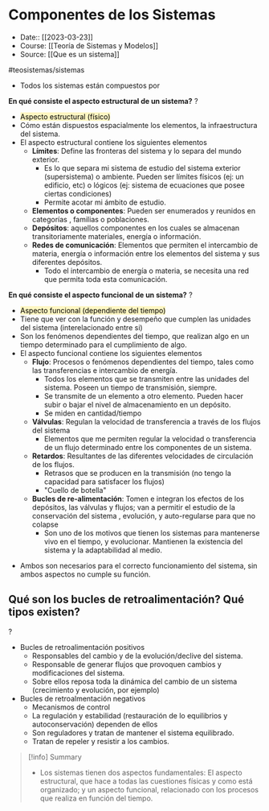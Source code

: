 # Componentes de los Sistemas

- Date:: [[2023-03-23]]
- Course: [[Teoría de Sistemas y Modelos]]
- Source: [[Que es un sistema]]

#teosistemas/sistemas 

- Todos los sistemas están compuestos por 

**En qué consiste el aspecto estructural de un sistema?**
?
- <mark style="background: #FFF3A3A6;">Aspecto estructural (físico)</mark>
- Cómo están dispuestos espacialmente los elementos, la infraestructura del sistema.
- El aspecto estructural contiene los siguientes elementos
	- **Límites**: Define las fronteras del sistema y lo separa del mundo exterior.
		- Es lo que separa mi sistema de estudio del sistema exterior (supersistema) o ambiente. Pueden ser límites físicos (ej: un edificio, etc) o lógicos (ej: sistema de ecuaciones que posee ciertas condiciones)
		- Permite acotar mi ámbito de estudio.
	- **Elementos o componentes**: Pueden ser enumerados y reunidos en categorías , familias o poblaciones.
	- **Depósitos**: aquellos componentes en los cuales se almacenan transitoriamente materiales, energía o información.
	- **Redes de comunicación**: Elementos que permiten el intercambio de materia, energía o información entre los elementos del sistema y sus diferentes depósitos.
		- Todo el intercambio de energía o materia, se necesita una red que permita toda esta comunicación.
<!--SR:!2023-05-07,1,230-->

**En qué consiste el aspecto funcional de un sistema?**
?
- <mark style="background: #FFF3A3A6;">Aspecto funcional (dependiente del tiempo)</mark>
- Tiene que ver con la función y desempeño que cumplen las unidades del sistema (interelacionado entre si)
- Son los fenómenos dependientes del tiempo, que realizan algo en un tiempo determinado para el cumplimiento de algo.
- El aspecto funcional contiene los siguientes elementos
	- **Flujo**: Procesos o fenómenos dependientes del tiempo, tales como las transferencias e intercambio de energía.
		- Todos los elementos que se transmiten entre las unidades del sistema. Poseen un tiempo de transmisión, siempre. 
		- Se transmite de un elemento a otro elemento. Pueden hacer subir o bajar el nivel de almacenamiento en un depósito.
		- Se miden en cantidad/tiempo
	- **Válvulas**: Regulan la velocidad de transferencia a través de los flujos del sistema
		- Elementos que me permiten regular la velocidad o transferencia de un flujo determinado entre los componentes de un sistema.
	- **Retardos**: Resultantes de las diferentes velocidades de circulación de los flujos.
		- Retrasos que se producen en la transmisión (no tengo la capacidad para satisfacer los flujos)
		- "Cuello de botella"
	- **Bucles de re-alimentación**: Tomen e integran los efectos de los depósitos, las válvulas y flujos; van a permitir el estudio de la conservación del sistema , evolución, y auto-regularse para que no colapse
		- Son uno de los motivos que tienen los sistemas para mantenerse vivo en el tiempo, y evolucionar. Mantienen la existencia del sistema y la adaptabilidad al medio.
<!--SR:!2023-05-07,1,230-->

- Ambos son necesarios para el correcto funcionamiento del sistema, sin ambos aspectos no cumple su función.

## Qué son los bucles de retroalimentación? Qué tipos existen?
?
- Bucles de retroalimentación positivos
	- Responsables del cambio y de la evolución/declive del sistema.
	- Responsable de generar flujos que provoquen cambios y modificaciones del sistema.
	- Sobre ellos reposa toda la dinámica del cambio de un sistema (crecimiento y evolución, por ejemplo)
- Bucles de retroalmentación negativos
	- Mecanismos de control
	- La regulación y estabilidad (restauración de lo equilibrios y autoconservación) dependen de ellos
	- Son reguladores y tratan de mantener el sistema equilibrado.
	- Tratan de repeler y resistir a los cambios.
<!--SR:!2023-05-09,3,250-->


>[!info] Summary
> - Los sistemas tienen dos aspectos fundamentales: El aspecto estructural, que hace a todas las cuestiones físicas y como está organizado; y un aspecto funcional, relacionado con los procesos que realiza en función del tiempo.
